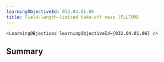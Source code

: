 ```yaml
---
learningObjectiveId: 032.04.01.06
title: Field-length-limited take-off mass (FLLTOM)
---
```


```tsx eval
<LearningOBjectives learningObjectiveId={032.04.01.06} />
```

## Summary
